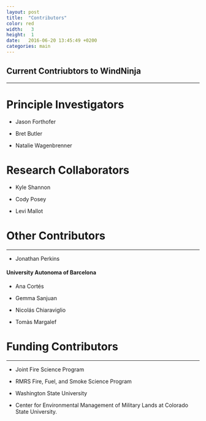 ```yaml
---
layout: post
title:  "Contributors"
color: red
width:   3
height:  1
date:   2016-06-20 13:45:49 +0200
categories: main
---
```


## Current Contriubtors to WindNinja

***

# Principle Investigators


- Jason Forthofer

- Bret Butler

- Natalie Wagenbrenner

# Research Collaborators



- Kyle Shannon

- Cody Posey

- Levi Mallot

# Other Contributors

***

- Jonathan Perkins

#### University Autonoma of Barcelona


  - Ana Cortés

  - Gemma Sanjuan

  -  Nicolás Chiaraviglio

  - Tomàs Margalef




# Funding Contributors

***

- Joint Fire Science Program

- RMRS Fire, Fuel, and Smoke Science Program

- Washington State University
- Center for Environmental Management of Military Lands at Colorado State University.
